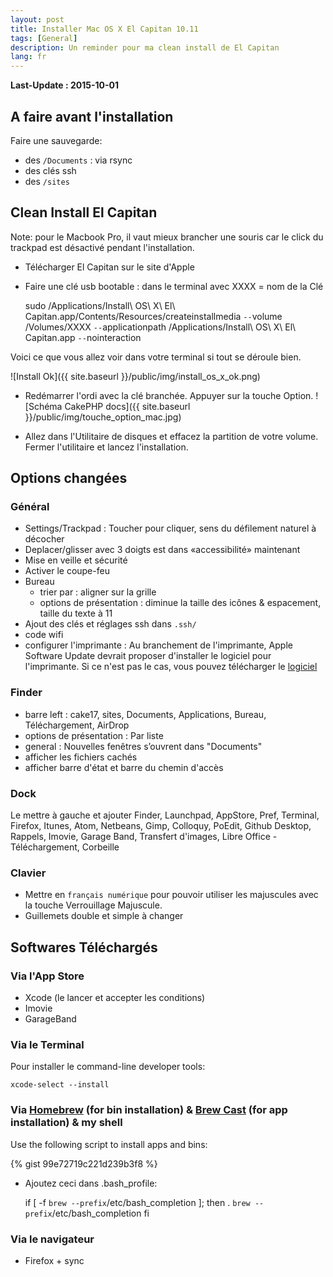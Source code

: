 ```yaml
---
layout: post
title: Installer Mac OS X El Capitan 10.11
tags: [General]
description: Un reminder pour ma clean install de El Capitan
lang: fr
---
```


**Last-Update : 2015-10-01**

## A faire avant l'installation

Faire une sauvegarde:
- des `/Documents` : via rsync
- des clés ssh
- des `/sites`

## Clean Install El Capitan

Note: pour le Macbook Pro, il vaut mieux brancher une souris car le click du trackpad est désactivé pendant l'installation.

- Télécharger El Capitan sur le site d'Apple

- Faire une clé usb bootable : dans le terminal avec XXXX = nom de la Clé

    sudo /Applications/Install\ OS\ X\ El\ Capitan.app/Contents/Resources/createinstallmedia `--`volume /Volumes/XXXX `--`applicationpath /Applications/Install\ OS\ X\ El\ Capitan.app `--`nointeraction

Voici ce que vous allez voir dans votre terminal si tout se déroule bien.

![Install Ok]({{ site.baseurl }}/public/img/install_os_x_ok.png)

- Redémarrer l'ordi avec la clé branchée. Appuyer sur la touche Option.
  ![Schéma CakePHP docs]({{ site.baseurl }}/public/img/touche_option_mac.jpg)

- Allez dans l'Utilitaire de disques et effacez la partition de votre volume. Fermer l'utilitaire et lancez l'installation.


## Options changées

### Général

- Settings/Trackpad : Toucher pour cliquer, sens du défilement naturel à décocher
- Deplacer/glisser avec 3 doigts est dans «accessibilité» maintenant
- Mise en veille et sécurité
- Activer le coupe-feu
- Bureau
    - trier par : aligner sur la grille
    - options de présentation : diminue la taille des icônes & espacement, taille du texte à 11
- Ajout des clés et réglages ssh dans `.ssh/`
- code wifi
- configurer l'imprimante : Au branchement de l'imprimante, Apple Software Update devrait proposer d'installer le logiciel pour l'imprimante. Si ce n'est pas le cas, vous pouvez télécharger le [logiciel](https://support.apple.com/kb/DL907?locale=fr_FR)

### Finder

- barre left : cake17, sites, Documents, Applications, Bureau, Téléchargement, AirDrop
- options de présentation : Par liste
- general : Nouvelles fenêtres s’ouvrent dans "Documents"
- afficher les fichiers cachés
- afficher barre d'état et barre du chemin d'accès

### Dock

Le mettre à gauche et ajouter Finder, Launchpad, AppStore, Pref, Terminal, Firefox, Itunes, Atom, Netbeans, Gimp, Colloquy, PoEdit, Github Desktop, Rappels, Imovie, Garage Band, Transfert d'images, Libre Office - Téléchargement, Corbeille

### Clavier

- Mettre en `français numérique` pour pouvoir utiliser les majuscules avec la touche Verrouillage Majuscule.
- Guillemets double et simple à changer


## Softwares Téléchargés

### Via l'App Store

- Xcode (le lancer et accepter les conditions)
- Imovie
- GarageBand

### Via le Terminal

Pour installer le command-line developer tools:

    xcode-select --install

### Via [Homebrew](http://brew.sh) (for bin installation) & [Brew Cast](http://caskroom.io) (for app installation) & my shell

Use the following script to install apps and bins:

{% gist 99e72719c221d239b3f8 %}

- Ajoutez ceci dans .bash_profile:

    if [ -f `brew --prefix`/etc/bash_completion ]; then
      . `brew --prefix`/etc/bash_completion
    fi


### Via le navigateur

- Firefox + sync
